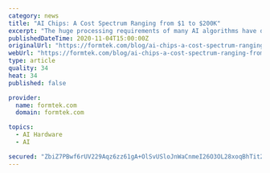 ```yaml
---
category: news
title: "AI Chips: A Cost Spectrum Ranging from $1 to $200K"
excerpt: "The huge processing requirements of many AI algorithms have driven intense interest in the creation of specialized AI chips that are optimized for specific types of algorithms. Specialized chips can be much more efficient in processing algorithms than general purpose chips."
publishedDateTime: 2020-11-04T15:00:00Z
originalUrl: "https://formtek.com/blog/ai-chips-a-cost-spectrum-ranging-from-1-to-200k/"
webUrl: "https://formtek.com/blog/ai-chips-a-cost-spectrum-ranging-from-1-to-200k/"
type: article
quality: 34
heat: 34
published: false

provider:
  name: formtek.com
  domain: formtek.com

topics:
  - AI Hardware
  - AI

secured: "ZbiZ7PBwf6rUV229Aqz6zz61gA+OlSvUSloJnWaCnmeI26O3OL28xoqBhTit2Woqb14JbXBylvdAze171iyC49oDjJSJvAE4KVtzTKFjDvpy/65Ei95qrY9bLXbNarbgTcsQb+KZkZbYhHA8Dwt0Bc5ECxN/tS0C4pn/YG6gcUh/H5ivYoQJepp/Daw1yhbER4/e4EXkrP+BRiW3Ye4acmPHAhcZRx99BxE9wjg/Bn0PuxJN2GXtS/DxMy4qXXWC3CT5K7rbtkX4fDS3WwanvsSIQbguS+lh2FTQ5Wyop4FhcNUKFnpPM+eww73CD3OJ6/us0yMohEiEZ3qN/uiEMOyM9BPYgp51rUuk5Od/dNo=;Gc8FBf66gTOqkcUc1jB3YA=="
---
```


